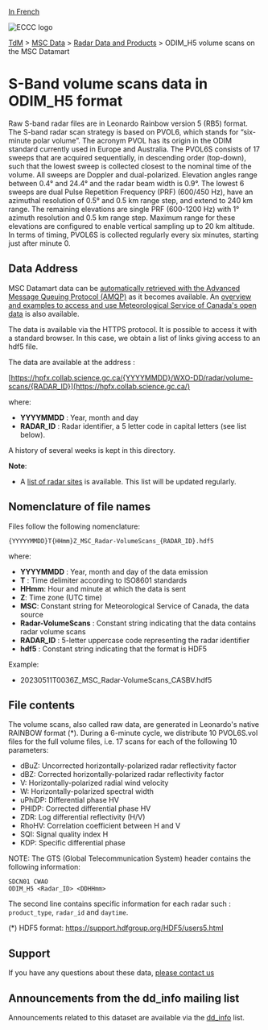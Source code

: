 [In French](readme_radarodimh5-datamart_fr.md)

![ECCC logo](../../img_eccc-logo.png)

[TdM](../../readme_en.md) > [MSC Data](../readme_en.md) > [Radar Data and Products](readme_radar_en.md) > ODIM_H5 volume scans on the MSC Datamart

# S-Band volume scans data in ODIM_H5 format

Raw S-band radar files are in Leonardo Rainbow version 5 (RB5) format. The S-band radar scan strategy is based on PVOL6, which stands for “six-minute polar volume”. The acronym PVOL has its origin in the ODIM standard currently used in Europe and Australia. The PVOL6S consists of 17 sweeps that are acquired sequentially, in descending order (top-down), such that the lowest sweep is collected closest to the nominal time of the volume. All sweeps are Doppler and dual-polarized. Elevation angles range between 0.4° and 24.4° and the radar beam width is 0.9°. The lowest 6 sweeps are dual Pulse Repetition Frequency (PRF) (600/450 Hz), have an azimuthal resolution of 0.5° and 0.5 km range step, and extend to 240 km range. The remaining elevations are single PRF (600-1200 Hz) with 1° azimuth resolution and 0.5 km range step. Maximum range for these elevations are configured to enable vertical sampling up to 20 km altitude. In terms of timing, PVOL6S is collected regularly every six minutes, starting just after minute 0. 

## Data Address 

MSC Datamart data can be [automatically retrieved with the Advanced Message Queuing Protocol (AMQP)](.../.../msc-datamart/amqp_en.md) as it becomes available. An [overview and examples to access and use Meteorological Service of Canada's open data](../../usage/readme_en.md) is also available.

The data is available via the HTTPS protocol. It is possible to access it with a standard browser. In this case, we obtain a list of links giving access to an hdf5 file.

The data are available at the address :

[https://hpfx.collab.science.gc.ca/{YYYYMMDD}/WXO-DD/radar/volume-scans/{RADAR_ID}](https://hpfx.collab.science.gc.ca/)

where:

* __YYYYMMDD__ : Year, month and day
* __RADAR_ID__ : Radar identifier, a 5 letter code in capital letters (see list below).

A history of several weeks is kept in this directory.

__Note__: 

* A [list of radar sites](https://collaboration.cmc.ec.gc.ca/cmc/cmos/public_doc/msc-data/obs_radar/radars_list.pdf) is available. This list will be updated regularly.

## Nomenclature of file names

Files follow the following nomenclature:

`{YYYYYMMDD}T{HHmm}Z_MSC_Radar-VolumeScans_{RADAR_ID}.hdf5`

where:

* __YYYYMMDD__ : Year, month and day of the data emission
* __T__ : Time delimiter according to ISO8601 standards
* __HHmm__: Hour and minute at which the data is sent
* __Z__: Time zone (UTC time)
* __MSC__: Constant string for Meteorological Service of Canada, the data source
* __Radar-VolumeScans__ : Constant string indicating that the data contains radar volume scans
* __RADAR_ID__ : 5-letter uppercase code representing the radar identifier
* __hdf5__ : Constant string indicating that the format is HDF5

Example:

* 20230511T0036Z_MSC_Radar-VolumeScans_CASBV.hdf5

## File contents

The volume scans, also called raw data, are generated in Leonardo's native RAINBOW format (*). During a 6-minute cycle, we distribute 10 PVOL6S.vol files for the full volume files, i.e. 17 scans for each of the following 10 parameters:

* dBuZ: Uncorrected horizontally-polarized radar reflectivity factor
* dBZ: Corrected horizontally-polarized radar reflectivity factor
* V: Horizontally-polarized radial wind velocity
* W: Horizontally-polarized spectral width
* uPhiDP: Differential phase HV
* PHIDP: Corrected differential phase HV
* ZDR: Log differential reflectivity (H/V)
* RhoHV: Correlation coefficient between H and V
* SQI: Signal quality index H
* KDP: Specific differential phase

NOTE: The GTS (Global Telecommunication System) header contains the following information:  

```
SDCN01 CWAO
ODIM_H5 <Radar_ID> <DDHHmm>
```
 
The second line contains specific information for each radar such : `product_type`, `radar_id` and `daytime`.

(*) HDF5 format: https://support.hdfgroup.org/HDF5/users5.html

## Support

If you have any questions about these data, [please contact us](https://meteo.gc.ca/mainmenu/contact_us_f.html)

## Announcements from the dd_info mailing list 

Announcements related to this dataset are available via the [dd_info](https://lists.ec.gc.ca/cgi-bin/mailman/listinfo/dd_info) list.
